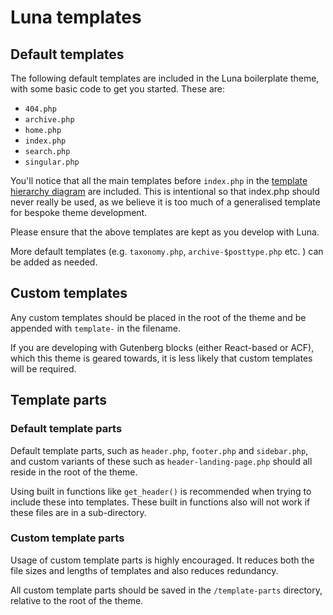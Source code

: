 # Luna templates

## Default templates

The following default templates are included in the Luna boilerplate theme, with some basic code to get you started. These are:

- `404.php`
- `archive.php`
- `home.php`
- `index.php`
- `search.php`
- `singular.php`

You'll notice that all the main templates before `index.php` in the <a href="https://developer.wordpress.org/files/2014/10/Screenshot-2019-01-23-00.20.04.png" target="_blank">template hierarchy diagram</a> are included. This is intentional so that index.php should never really be used, as we believe it is too much of a generalised template for bespoke theme development.

Please ensure that the above templates are kept as you develop with Luna.

More default templates (e.g. `taxonomy.php`, `archive-$posttype.php` etc. ) can be added as needed.

## Custom templates

Any custom templates should be placed in the root of the theme and be appended with `template-` in the filename.

If you are developing with Gutenberg blocks (either React-based or ACF), which this theme is geared towards, it is less likely that custom templates will be required.

## Template parts

### Default template parts

Default template parts, such as `header.php`, `footer.php` and `sidebar.php`, and custom variants of these such as `header-landing-page.php` should all reside in the root of the theme.

Using built in functions like `get_header()` is recommended when trying to include these into templates. These built in functions also will not work if these files are in a sub-directory.

### Custom template parts

Usage of custom template parts is highly encouraged. It reduces both the file sizes and lengths of templates and also reduces redundancy.

All custom template parts should be saved in the `/template-parts` directory, relative to the root of the theme.

